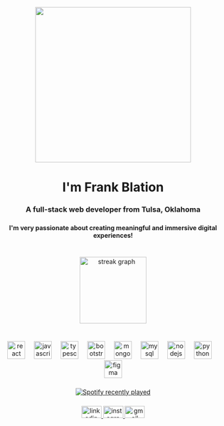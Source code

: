 <br clear="both">

<div align="center">
  <img height="350" src="https://media.giphy.com/media/GdY09jvpgCDcWgmI7w/giphy.gif"  />
</div>

###

<h1 align="center" color="orange">
 I'm Frank Blation
</h1>


###

<h3 align="center">A full-stack web developer from Tulsa, Oklahoma</h3>

###

<h4 align="center">I'm very passionate about creating meaningful and immersive digital experiences!</h4>

###

<br clear="both">

<div align="center">
  <img src="https://streak-stats.demolab.com?user=Frankblation&locale=en&mode=daily&theme=dark&hide_border=false&border_radius=5&order=3" height="150" alt="streak graph"  />
</div>

###

<br clear="both">

<div align="center">
  <img src="https://cdn.jsdelivr.net/gh/devicons/devicon/icons/react/react-original.svg" height="40" alt="react logo"  />
  <img width="12" />
  <img src="https://cdn.jsdelivr.net/gh/devicons/devicon/icons/javascript/javascript-original.svg" height="40" alt="javascript logo"  />
  <img width="12" />
  <img src="https://cdn.jsdelivr.net/gh/devicons/devicon/icons/typescript/typescript-original.svg" height="40" alt="typescript logo"  />
  <img width="12" />
  <img src="https://cdn.jsdelivr.net/gh/devicons/devicon/icons/bootstrap/bootstrap-original.svg" height="40" alt="bootstrap logo"  />
  <img width="12" />
  <img src="https://cdn.jsdelivr.net/gh/devicons/devicon/icons/mongodb/mongodb-original.svg" height="40" alt="mongodb logo"  />
  <img width="12" />
  <img src="https://cdn.jsdelivr.net/gh/devicons/devicon/icons/mysql/mysql-original.svg" height="40" alt="mysql logo"  />
  <img width="12" />
  <img src="https://cdn.jsdelivr.net/gh/devicons/devicon/icons/nodejs/nodejs-original.svg" height="40" alt="nodejs logo"  />
  <img width="12" />
  <img src="https://cdn.jsdelivr.net/gh/devicons/devicon/icons/python/python-original.svg" height="40" alt="python logo"  />
  <img width="12" />
  <img src="https://cdn.jsdelivr.net/gh/devicons/devicon/icons/figma/figma-original.svg" height="40" alt="figma logo"  />
</div>

###

<div align="center">
  <a href="https://open.spotify.com/user/frankblation">
    <img src="https://spotify-recently-played-readme.vercel.app/api?user=frankblation&count=4&unique=false" alt="Spotify recently played"  />
  </a>
</div>

###

<div align="center">
  <a href="https://www.linkedin.com/in/frankblation" target="_blank">
    <img src="https://raw.githubusercontent.com/maurodesouza/profile-readme-generator/master/src/assets/icons/social/linkedin/default.svg" width="45" height="27" alt="linkedin logo"  />
  </a>
  <a href="https://www.instagram.com/frankblation/" target="_blank">
    <img src="https://raw.githubusercontent.com/maurodesouza/profile-readme-generator/master/src/assets/icons/social/instagram/default.svg" width="45" height="27" alt="instagram logo"  />
  </a>
  <a href="Frankblation@gmail.com" target="_blank">
    <img src="https://raw.githubusercontent.com/maurodesouza/profile-readme-generator/master/src/assets/icons/social/gmail/default.svg" width="45" height="27" alt="gmail logo"  />
  </a>
</div>

###
